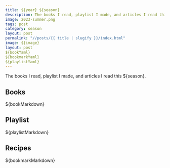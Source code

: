 ```yaml
---
title: ${year} ${season}
description: The books I read, playlist I made, and articles I read this ${season}.
image: 2023-summer.png
tags: post
category: season
layout: post
permalink: "//posts/{{ title | slugify }}/index.html"
image: ${image}
layout: post
${bookYaml}
${bookmarkYaml}
${playlistYaml}
---
```


The books I read, playlist I made, and articles I read this ${season}.

## Books

${bookMarkdown}

## Playlist

${playlistMarkdown}

## Recipes

${bookmarkMarkdown}
